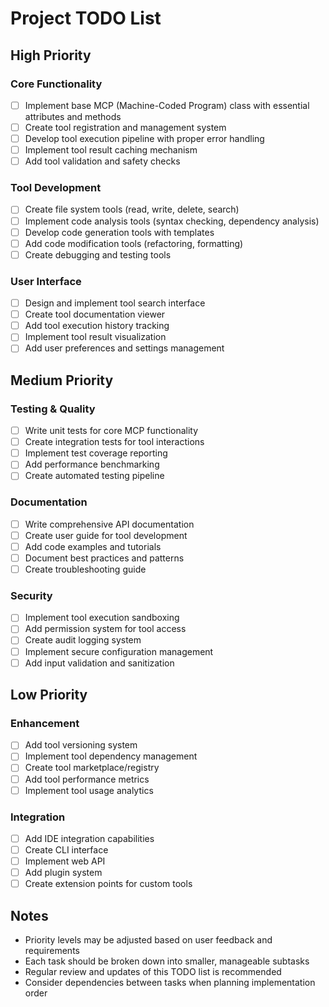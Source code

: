 # Project TODO List

## High Priority

### Core Functionality
- [ ] Implement base MCP (Machine-Coded Program) class with essential attributes and methods
- [ ] Create tool registration and management system
- [ ] Develop tool execution pipeline with proper error handling
- [ ] Implement tool result caching mechanism
- [ ] Add tool validation and safety checks

### Tool Development
- [ ] Create file system tools (read, write, delete, search)
- [ ] Implement code analysis tools (syntax checking, dependency analysis)
- [ ] Develop code generation tools with templates
- [ ] Add code modification tools (refactoring, formatting)
- [ ] Create debugging and testing tools

### User Interface
- [ ] Design and implement tool search interface
- [ ] Create tool documentation viewer
- [ ] Add tool execution history tracking
- [ ] Implement tool result visualization
- [ ] Add user preferences and settings management

## Medium Priority

### Testing & Quality
- [ ] Write unit tests for core MCP functionality
- [ ] Create integration tests for tool interactions
- [ ] Implement test coverage reporting
- [ ] Add performance benchmarking
- [ ] Create automated testing pipeline

### Documentation
- [ ] Write comprehensive API documentation
- [ ] Create user guide for tool development
- [ ] Add code examples and tutorials
- [ ] Document best practices and patterns
- [ ] Create troubleshooting guide

### Security
- [ ] Implement tool execution sandboxing
- [ ] Add permission system for tool access
- [ ] Create audit logging system
- [ ] Implement secure configuration management
- [ ] Add input validation and sanitization

## Low Priority

### Enhancement
- [ ] Add tool versioning system
- [ ] Implement tool dependency management
- [ ] Create tool marketplace/registry
- [ ] Add tool performance metrics
- [ ] Implement tool usage analytics

### Integration
- [ ] Add IDE integration capabilities
- [ ] Create CLI interface
- [ ] Implement web API
- [ ] Add plugin system
- [ ] Create extension points for custom tools

## Notes
- Priority levels may be adjusted based on user feedback and requirements
- Each task should be broken down into smaller, manageable subtasks
- Regular review and updates of this TODO list is recommended
- Consider dependencies between tasks when planning implementation order 